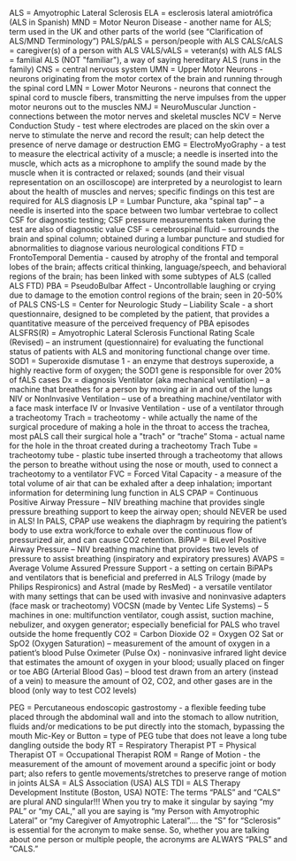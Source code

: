 ALS = Amyotrophic Lateral Sclerosis 
ELA = esclerosis lateral amiotrófica (ALS in Spanish)
MND = Motor Neuron Disease - another name for ALS; term used in the UK and other
parts of the world (see “Clarification of ALS/MND Terminology”)
PALS/pALS = person/people with ALS
CALS/cALS = caregiver(s) of a person with ALS
VALS/vALS = veteran(s) with ALS
fALS = familial ALS (NOT "familiar"), a way of saying hereditary ALS (runs in the
family)
CNS = central nervous system
UMN = Upper Motor Neurons - neurons originating from the motor cortex of the brain
and running through the spinal cord
LMN = Lower Motor Neurons - neurons that connect the spinal cord to muscle fibers,
transmitting the nerve impulses from the upper motor neurons out to the muscles
NMJ = NeuroMuscular Junction - connections between the motor nerves and skeletal
muscles
NCV = Nerve Conduction Study - test where electrodes are placed on the skin over a
nerve to stimulate the nerve and record the result; can help detect the presence of
nerve damage or destruction
EMG = ElectroMyoGraphy - a test to measure the electrical activity of a muscle; a
needle is inserted into the muscle, which acts as a microphone to amplify the sound
made by the muscle when it is contracted or relaxed; sounds (and their visual
representation on an oscilloscope) are interpreted by a neurologist to learn about the
health of muscles and nerves; specific findings on this test are required for ALS
diagnosis
LP = Lumbar Puncture, aka "spinal tap" – a needle is inserted into the space between
two lumbar vertebrae to collect CSF for diagnostic testing; CSF pressure measurements
taken during the test are also of diagnostic value
CSF = cerebrospinal fluid – surrounds the brain and spinal column; obtained during a
lumbar puncture and studied for abnormalities to diagnose various neurological
conditions
FTD = FrontoTemporal Dementia - caused by atrophy of the frontal and temporal lobes
of the brain; affects critical thinking, language/speech, and behavioral regions of the
brain; has been linked with some subtypes of ALS (called ALS FTD)
PBA = PseudoBulbar Affect - Uncontrollable laughing or crying due to damage to the
emotion control regions of the brain; seen in 20-50% of PALS
CNS-LS = Center for Neurologic Study – Liability Scale - a short questionnaire,
designed to be completed by the patient, that provides a quantitative measure of the
perceived frequency of PBA episodes
ALSFRS(R) = Amyotrophic Lateral Sclerosis Functional Rating Scale (Revised) – an
instrument (questionnaire) for evaluating the functional status of patients with ALS and
monitoring functional change over time.
SOD1 = Superoxide dismutase 1 - an enzyme that destroys superoxide, a highly
reactive form of oxygen; the SOD1 gene is responsible for over 20% of fALS cases
Dx = diagnosis
Ventilator (aka mechanical ventilation) – a machine that breathes for a person by
moving air in and out of the lungs
NIV or NonInvasive Ventilation – use of a breathing machine/ventilator with a face
mask interface
IV or Invasive Ventilation - use of a ventilator through a tracheotomy
Trach = tracheotomy - while actually the name of the surgical procedure of making a
hole in the throat to access the trachea, most pALS call their surgical hole a "trach" or
“trache”
Stoma - actual name for the hole in the throat created during a tracheotomy
Trach Tube = tracheotomy tube - plastic tube inserted through a tracheotomy that
allows the person to breathe without using the nose or mouth, used to connect a
tracheotomy to a ventilator
FVC = Forced Vital Capacity - a measure of the total volume of air that can be exhaled
after a deep inhalation; important information for determining lung function in ALS
CPAP = Continuous Positive Airway Pressure – NIV breathing machine that provides
single pressure breathing support to keep the airway open; should NEVER be used in
ALS! In PALS, CPAP use weakens the diaphragm by requiring the patient’s body to use
extra work/force to exhale over the continuous flow of pressurized air, and can cause
CO2 retention.
BiPAP = BiLevel Positive Airway Pressure – NIV breathing machine that provides two
levels of pressure to assist breathing (inspiratory and expiratory pressures)
AVAPS = Average Volume Assured Pressure Support - a setting on certain BiPAPs and
ventilators that is beneficial and preferred in ALS
Trilogy (made by Philips Respironics) and
Astral (made by ResMed) - a versatile ventilator with many settings that can be used
with invasive and noninvasive adapters (face mask or tracheotomy)
VOCSN (made by Ventec Life Systems) – 5 machines in one: multifunction ventilator,
cough assist, suction machine, nebulizer, and oxygen generator; especially beneficial
for PALS who travel outside the home frequently
CO2 = Carbon Dioxide
O2 = Oxygen
O2 Sat or SpO2 (Oxygen Saturation) – measurement of the amount of oxygen in a
patient’s blood
Pulse Oximeter (Pulse Ox) - noninvasive infrared light device that estimates the
amount of oxygen in your blood; usually placed on finger or toe
ABG (Arterial Blood Gas) – blood test drawn from an artery (instead of a vein) to
measure the amount of O2, CO2, and other gases are in the blood (only way to test
CO2 levels)

PEG = Percutaneous endoscopic gastrostomy - a flexible feeding tube placed through
the abdominal wall and into the stomach to allow nutrition, fluids and/or medications to
be put directly into the stomach, bypassing the mouth
Mic-Key or Button = type of PEG tube that does not leave a long tube dangling outside
the body
RT = Respiratory Therapist
PT = Physical Therapist
OT = Occupational Therapist
ROM = Range of Motion - the measurement of the amount of movement around a
specific joint or body part; also refers to gentle movements/stretches to preserve range
of motion in joints
ALSA = ALS Association (USA)
ALS TDI = ALS Therapy Development Institute (Boston, USA)
NOTE: The terms “PALS” and “CALS” are plural AND singular!!!
When you try to make it singular by saying “my PAL” or “my CAL,” all you are saying is
“my Person with Amyotrophic Lateral” or “my Caregiver of Amyotrophic Lateral”.... the
“S” for “Sclerosis” is essential for the acronym to make sense. So, whether you are
talking about one person or multiple people, the acronyms are ALWAYS “PALS” and
“CALS.”
